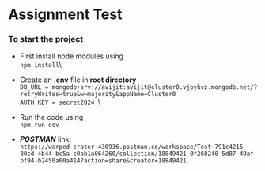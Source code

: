 <!-- @format -->

# Assignment Test

### To start the project

- First install node modules using\
  `npm install`\
- Create an **.env** file in **root directory**\
  `DB_URL = mongodb+srv://avijit:avijit@cluster0.vjpykvz.mongodb.net/?retryWrites=true&w=majority&appName=Cluster0`\
  `AUTH_KEY = secret2024 `\

- Run the code using\
  `npm run dev`

- **_POSTMAN_** link:\
  `https://warped-crater-430936.postman.co/workspace/Test~791c4215-80cd-4b44-bc5a-c0ab1a064260/collection/18849421-0f268240-5d87-49af-bf94-b2450a60a414?action=share&creator=18849421`
